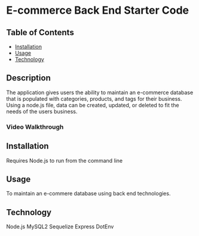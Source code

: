 # E-commerce Back End Starter Code

## Table of Contents

- [Installation](#installation)
- [Usage](#usage)
- [Technology](#technology)

## Description

The application gives users the ability to maintain an e-commerce database that is populated with categories, products, and tags for their business.
Using a node.js file, data can be created, updated, or deleted to fit the needs of the users business.

### Video Walkthrough

## Installation

Requires Node.js to run from the command line

## Usage

To maintain an e-commere database using back end technologies.

## Technology

Node.js
MySQL2
Sequelize
Express
DotEnv
